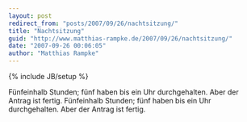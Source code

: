 ```yaml
---
layout: post
redirect_from: "posts/2007/09/26/nachtsitzung/"
title: "Nachtsitzung"
guid: "http://www.matthias-rampke.de/2007/09/26/nachtsitzung/"
date: "2007-09-26 00:06:05"
author: "Matthias Rampke"
---
```

{% include JB/setup %}

F&uuml;nfeinhalb Stunden; f&uuml;nf haben bis ein Uhr durchgehalten. Aber der Antrag ist fertig.
F&uuml;nfeinhalb Stunden; f&uuml;nf haben bis ein Uhr durchgehalten. Aber der Antrag ist fertig.

